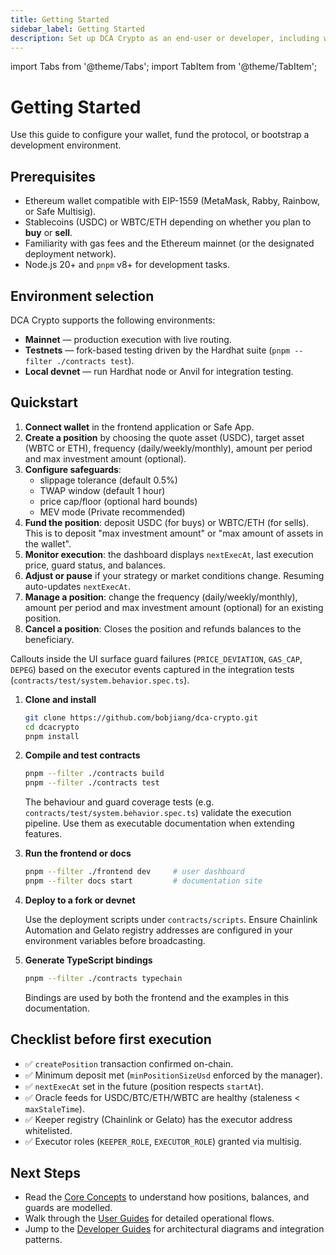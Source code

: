 ```yaml
---
title: Getting Started
sidebar_label: Getting Started
description: Set up DCA Crypto as an end-user or developer, including wallet requirements, environment configuration, and first-time deployment steps.
---
```


import Tabs from '@theme/Tabs';
import TabItem from '@theme/TabItem';

# Getting Started

Use this guide to configure your wallet, fund the protocol, or bootstrap a development environment.

## Prerequisites

- Ethereum wallet compatible with EIP-1559 (MetaMask, Rabby, Rainbow, or Safe Multisig).  
- Stablecoins (USDC) or WBTC/ETH depending on whether you plan to **buy** or **sell**.
- Familiarity with gas fees and the Ethereum mainnet (or the designated deployment network).
- Node.js 20+ and `pnpm` v8+ for development tasks.

## Environment selection

DCA Crypto supports the following environments:

- **Mainnet** — production execution with live routing.  
- **Testnets** — fork-based testing driven by the Hardhat suite (`pnpm --filter ./contracts test`).  
- **Local devnet** — run Hardhat node or Anvil for integration testing.

## Quickstart

<Tabs groupId="audience">
  <TabItem value="user" label="End-Users">

1. **Connect wallet** in the frontend application or Safe App.  
2. **Create a position** by choosing the quote asset (USDC), target asset (WBTC or ETH), frequency (daily/weekly/monthly), amount per period and max investment amount (optional).  
3. **Configure safeguards**:  
   - slippage tolerance (default 0.5%)  
   - TWAP window (default 1 hour)  
   - price cap/floor (optional hard bounds)  
   - MEV mode (Private recommended)  
4. **Fund the position**: deposit USDC (for buys) or WBTC/ETH (for sells). This is to deposit "max investment amount" or "max amount of assets in the wallet". 
5. **Monitor execution**: the dashboard displays `nextExecAt`, last execution price, guard status, and balances.  
6. **Adjust or pause** if your strategy or market conditions change. Resuming auto-updates `nextExecAt`.
7. **Manage a position**: change the frequency (daily/weekly/monthly), amount per period and max investment amount (optional) for an existing position.
8. **Cancel a position**: Closes the position and refunds balances to the beneficiary.

Callouts inside the UI surface guard failures (`PRICE_DEVIATION`, `GAS_CAP`, `DEPEG`) based on the executor events captured in the integration tests (`contracts/test/system.behavior.spec.ts`).

  </TabItem>
  <TabItem value="developer" label="Developers">

1. **Clone and install**

   ```bash
   git clone https://github.com/bobjiang/dca-crypto.git
   cd dcacrypto
   pnpm install
   ```

2. **Compile and test contracts**

   ```bash
   pnpm --filter ./contracts build
   pnpm --filter ./contracts test
   ```

   The behaviour and guard coverage tests (e.g. `contracts/test/system.behavior.spec.ts`) validate the execution pipeline. Use them as executable documentation when extending features.

3. **Run the frontend or docs**

   ```bash
   pnpm --filter ./frontend dev     # user dashboard
   pnpm --filter docs start         # documentation site
   ```

4. **Deploy to a fork or devnet**

   Use the deployment scripts under `contracts/scripts`. Ensure Chainlink Automation and Gelato registry addresses are configured in your environment variables before broadcasting.

5. **Generate TypeScript bindings**

   ```bash
   pnpm --filter ./contracts typechain
   ```

   Bindings are used by both the frontend and the examples in this documentation.

  </TabItem>
</Tabs>

## Checklist before first execution

- ✅ `createPosition` transaction confirmed on-chain.  
- ✅ Minimum deposit met (`minPositionSizeUsd` enforced by the manager).  
- ✅ `nextExecAt` set in the future (position respects `startAt`).  
- ✅ Oracle feeds for USDC/BTC/ETH/WBTC are healthy (staleness < `maxStaleTime`).  
- ✅ Keeper registry (Chainlink or Gelato) has the executor address whitelisted.  
- ✅ Executor roles (`KEEPER_ROLE`, `EXECUTOR_ROLE`) granted via multisig.

## Next Steps

- Read the [Core Concepts](../core-concepts/positions.md) to understand how positions, balances, and guards are modelled.
- Walk through the [User Guides](../user-guides/create-position.md) for detailed operational flows.
- Jump to the [Developer Guides](../developer/architecture.md) for architectural diagrams and integration patterns.
